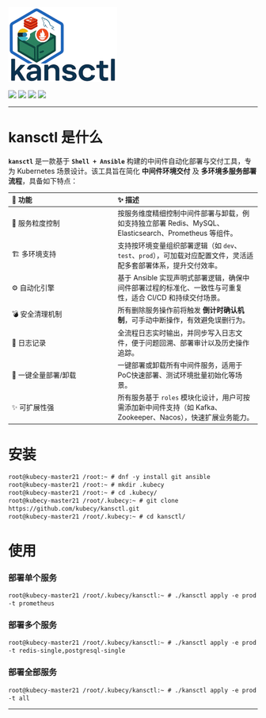 <!-- Logo -->
<img src="https://github.com/kubecy/kansctl/blob/main/pics/kansctl-logo.png?raw=true" width="220px" alt="kansctl logo"/>

<!-- Badges -->
<a href="#"><img src="https://img.shields.io/badge/Platform-Kubernetes-informational?logo=kubernetes&logoColor=white&color=326ce5" /></a>
<a href="#"><img src="https://img.shields.io/badge/Framework-Ansible-red?logo=ansible&logoColor=white" /></a>
<a href="#"><img src="https://img.shields.io/badge/Environment-Multi--env-yellow?logo=gnu&color=yellow" /></a>
<a href="#"><img src="https://img.shields.io/badge/Shell-Bash-green?logo=gnubash&logoColor=white" /></a>

---

# kansctl 是什么
**`kansctl`** 是一款基于 **`Shell + Ansible`** 构建的中间件自动化部署与交付工具，专为 Kubernetes 场景设计。该工具旨在简化 **中间件环境交付** 及 **多环境多服务部署流程**，具备如下特点：
<table> <thead> <tr> <th align="left" width="200px">🌟 功能</th> <th align="left">✨ 描述</th> </tr> </thead> <tbody>
<tr> <td>🧩 服务粒度控制</td> <td> 按服务维度精细控制中间件部署与卸载，例如支持独立部署 Redis、MySQL、Elasticsearch、Prometheus 等组件。</td> </tr>
<tr> <td>🏗️ 多环境支持</td> <td> 支持按环境变量组织部署逻辑（如 <code>dev</code>、<code>test</code>、<code>prod</code>），可加载对应配置文件，灵活适配多套部署体系，提升交付效率。</td> </tr>
<tr> <td>⚙️ 自动化引擎</td> <td> 基于 Ansible 实现声明式部署逻辑，确保中间件部署过程的标准化、一致性与可重复性，适合 CI/CD 和持续交付场景。</td> </tr> 
<tr> <td>💣 安全清理机制</td> <td> 所有删除服务操作前将触发 <strong>倒计时确认机制</strong>，可手动中断操作，有效避免误删行为。</td> </tr> 
<tr> <td>📜 日志记录</td> <td> 全流程日志实时输出，并同步写入日志文件，便于问题回溯、部署审计以及历史操作追踪。 </td> </tr> 
<tr> <td>🔄 一键全量部署/卸载</td> <td> 一键部署或卸载所有中间件服务，适用于PoC快速部署、测试环境批量初始化等场景。 </td> </tr>
<tr> <td>✨ 可扩展性强</td> <td> 所有服务基于 <code>roles</code> 模块化设计，用户可按需添加新中间件支持（如 Kafka、Zookeeper、Nacos），快速扩展业务能力。 </td> </tr> </tbody> </table>

# 安装
```
root@kubecy-master21 /root:~ # dnf -y install git ansible
root@kubecy-master21 /root:~ # mkdir .kubecy
root@kubecy-master21 /root:~ # cd .kubecy/
root@kubecy-master21 /root/.kubecy:~ # git clone https://github.com/kubecy/kansctl.git
root@kubecy-master21 /root/.kubecy:~ # cd kansctl/
```

# 使用
### 部署单个服务
```
root@kubecy-master21 /root/.kubecy/kansctl:~ # ./kansctl apply -e prod -t prometheus
```

### 部署多个服务
```
root@kubecy-master21 /root/.kubecy/kansctl:~ # ./kansctl apply -e prod -t redis-single,postgresql-single
```

### 部署全部服务

```
root@kubecy-master21 /root/.kubecy/kansctl:~ # ./kansctl apply -e prod -t all
```
---


